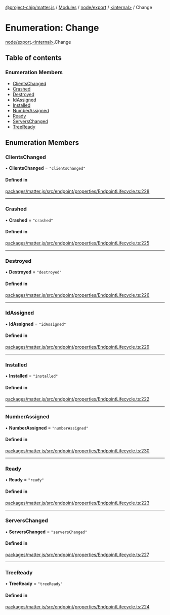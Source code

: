 [@project-chip/matter.js](../README.md) / [Modules](../modules.md) / [node/export](../modules/node_export.md) / [\<internal\>](../modules/node_export._internal_.md) / Change

# Enumeration: Change

[node/export](../modules/node_export.md).[\<internal\>](../modules/node_export._internal_.md).Change

## Table of contents

### Enumeration Members

- [ClientsChanged](node_export._internal_.Change.md#clientschanged)
- [Crashed](node_export._internal_.Change.md#crashed)
- [Destroyed](node_export._internal_.Change.md#destroyed)
- [IdAssigned](node_export._internal_.Change.md#idassigned)
- [Installed](node_export._internal_.Change.md#installed)
- [NumberAssigned](node_export._internal_.Change.md#numberassigned)
- [Ready](node_export._internal_.Change.md#ready)
- [ServersChanged](node_export._internal_.Change.md#serverschanged)
- [TreeReady](node_export._internal_.Change.md#treeready)

## Enumeration Members

### ClientsChanged

• **ClientsChanged** = ``"clientsChanged"``

#### Defined in

[packages/matter.js/src/endpoint/properties/EndpointLifecycle.ts:228](https://github.com/project-chip/matter.js/blob/3adaded6/packages/matter.js/src/endpoint/properties/EndpointLifecycle.ts#L228)

___

### Crashed

• **Crashed** = ``"crashed"``

#### Defined in

[packages/matter.js/src/endpoint/properties/EndpointLifecycle.ts:225](https://github.com/project-chip/matter.js/blob/3adaded6/packages/matter.js/src/endpoint/properties/EndpointLifecycle.ts#L225)

___

### Destroyed

• **Destroyed** = ``"destroyed"``

#### Defined in

[packages/matter.js/src/endpoint/properties/EndpointLifecycle.ts:226](https://github.com/project-chip/matter.js/blob/3adaded6/packages/matter.js/src/endpoint/properties/EndpointLifecycle.ts#L226)

___

### IdAssigned

• **IdAssigned** = ``"idAssigned"``

#### Defined in

[packages/matter.js/src/endpoint/properties/EndpointLifecycle.ts:229](https://github.com/project-chip/matter.js/blob/3adaded6/packages/matter.js/src/endpoint/properties/EndpointLifecycle.ts#L229)

___

### Installed

• **Installed** = ``"installed"``

#### Defined in

[packages/matter.js/src/endpoint/properties/EndpointLifecycle.ts:222](https://github.com/project-chip/matter.js/blob/3adaded6/packages/matter.js/src/endpoint/properties/EndpointLifecycle.ts#L222)

___

### NumberAssigned

• **NumberAssigned** = ``"numberAssigned"``

#### Defined in

[packages/matter.js/src/endpoint/properties/EndpointLifecycle.ts:230](https://github.com/project-chip/matter.js/blob/3adaded6/packages/matter.js/src/endpoint/properties/EndpointLifecycle.ts#L230)

___

### Ready

• **Ready** = ``"ready"``

#### Defined in

[packages/matter.js/src/endpoint/properties/EndpointLifecycle.ts:223](https://github.com/project-chip/matter.js/blob/3adaded6/packages/matter.js/src/endpoint/properties/EndpointLifecycle.ts#L223)

___

### ServersChanged

• **ServersChanged** = ``"serversChanged"``

#### Defined in

[packages/matter.js/src/endpoint/properties/EndpointLifecycle.ts:227](https://github.com/project-chip/matter.js/blob/3adaded6/packages/matter.js/src/endpoint/properties/EndpointLifecycle.ts#L227)

___

### TreeReady

• **TreeReady** = ``"treeReady"``

#### Defined in

[packages/matter.js/src/endpoint/properties/EndpointLifecycle.ts:224](https://github.com/project-chip/matter.js/blob/3adaded6/packages/matter.js/src/endpoint/properties/EndpointLifecycle.ts#L224)
